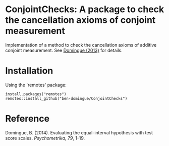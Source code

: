 ConjointChecks: A package to check the cancellation axioms of conjoint measurement
=============

Implementation of a method to check the cancellation axioms of additive conjoint measurement. See [Domingue (2013)](https://doi.org/10.1007/s11336-013-9342-4) for details.

# Installation #

Using the 'remotes' package:

    install.packages("remotes")
    remotes::install_github("ben-domingue/ConjointChecks")

# Reference #

Domingue, B. (2014). Evaluating the equal-interval hypothesis with test score scales. *Psychometrika, 79*, 1-19.

